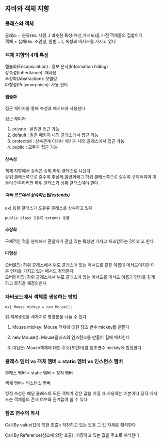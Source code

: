 ## 자바와 객체 지향
### 클래스와 객체
클래스 = 분류(ex. 사람..) 비슷한 특성(속성,메서드)을 가진 객체들의 집합이다<br/>
객체 = 실체(ex. 조인성, 원빈,...), 속성과 메서드를 가지고 있다

### 객체 지향의 4대 특성 
캡슐화(Encapsulation) : 정보 은닉(Information hiding)<br/>
상속성(Inheritance): 재사용<br/>
추상화(Abstraction): 모델링<br/>
다형성(Polymorphism): 사용 편의

#### 캡슐화
접근 제어자를 통해 속성과 메서드에 사용한다<br/>

접근 제어자
  1. private : 본인만 접근 가능
  2. default : 같은 패키지 내의 클래스에서 접근 가능
  3. protected : 상속관계 이거나 패키지 내의 클래스에서 접근 가능
  4. public : 모두가 접근 가능

#### 상속성
객체 지향에서 상속은 상위,하위 클래스로 나뉜다<br/>
상위 클래스쪽으로 갈수록 추상화,일반화돼고 하위 클래스쪽으로 갈수록 구체적이며 이 둘이 만족하려면 하위 클래스가 상위 클래스여야 한다<br/>

##### 자바 코드에서 상속하는법(extends)<br/>
ex) 동물 클래스가 포유류 클래스를 상속하고 있다<br/>

    public class 포유류 extends 동물

#### 추상화
구체적인 것을 분해해서 관찰자가 관심 있는 특성만 가지고 재조합하는 것이라고 한다<br/>

#### 다형성
오버로딩: 하위 클래스에서 부모 클래스에 있는 메서드를 같은 이름에 메서드이지만 다른 인자를 가지고 있는 메서드 정의한다<br/>
오버라이딩: 하위 클래스에서 부모 클래스에 있는 메서드를 메서드 이름과 인자를 같게하고 로직을 재정의한다

### 자바코드에서 객체를 생성하는 방법

    ex) Mouse mickey = new Mouse();

위 객체생성을 세가지로 명령문을 나눌 수 있다<br/>

1. Mouse mickey: Mouse 객체에 대한 참조 변수 mickey를 만든다<br/>

2. new Mouse(): Mouse클래스의 인스턴스를 만들어 힙에 배치한다

3. 대입문: Mouse객체에 대한 주소(포인터)를 참조변수 mickey에 할당한다

### 클래스 멤버 vs 객체 멤버 = static 멤버 vs 인스턴스 멤버

클래스 멤버 = static 멤버 = 정적 멤버<br/>

객체 멤버= 인스턴스 멤버

정적 속성은 해당 클래스의 모든 객체가 같은 값을 가질 때 사용하는 기본이다
정적 메서드는 객체들의 존재 여부와 관계없이 쓸 수 있다<br/>

### 참조 변수의 복사

Call By value(값에 의한 호출): 저장하고 있는 값을 그 값 자체로 해석한다

Call By Reference(참조에 의한 호출): 저장하고 있는 값을 주소로 해석한다











